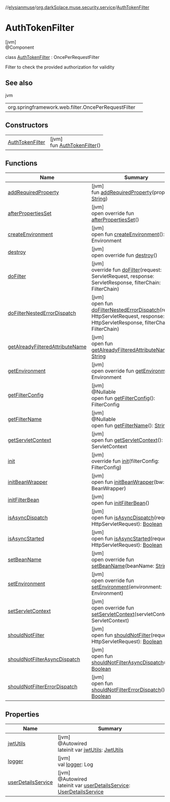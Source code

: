 //[elysianmuse](../../../index.md)/[org.darkSolace.muse.security.service](../index.md)/[AuthTokenFilter](index.md)

# AuthTokenFilter

[jvm]\
@Component

class [AuthTokenFilter](index.md) : OncePerRequestFilter

Filter to check the provided authorization for validity

## See also

jvm

| | |
|---|---|
| org.springframework.web.filter.OncePerRequestFilter |  |

## Constructors

| | |
|---|---|
| [AuthTokenFilter](-auth-token-filter.md) | [jvm]<br>fun [AuthTokenFilter](-auth-token-filter.md)() |

## Functions

| Name | Summary |
|---|---|
| [addRequiredProperty](../../org.darkSolace.muse.statistics.service/-last-seen-filter/index.md#-803324074%2FFunctions%2F-1216412040) | [jvm]<br>fun [addRequiredProperty](../../org.darkSolace.muse.statistics.service/-last-seen-filter/index.md#-803324074%2FFunctions%2F-1216412040)(property: [String](https://kotlinlang.org/api/latest/jvm/stdlib/kotlin/-string/index.html)) |
| [afterPropertiesSet](../../org.darkSolace.muse.statistics.service/-last-seen-filter/index.md#2115246148%2FFunctions%2F-1216412040) | [jvm]<br>open override fun [afterPropertiesSet](../../org.darkSolace.muse.statistics.service/-last-seen-filter/index.md#2115246148%2FFunctions%2F-1216412040)() |
| [createEnvironment](../../org.darkSolace.muse.statistics.service/-last-seen-filter/index.md#-840313332%2FFunctions%2F-1216412040) | [jvm]<br>open fun [createEnvironment](../../org.darkSolace.muse.statistics.service/-last-seen-filter/index.md#-840313332%2FFunctions%2F-1216412040)(): Environment |
| [destroy](../../org.darkSolace.muse.statistics.service/-last-seen-filter/index.md#-1289270679%2FFunctions%2F-1216412040) | [jvm]<br>open override fun [destroy](../../org.darkSolace.muse.statistics.service/-last-seen-filter/index.md#-1289270679%2FFunctions%2F-1216412040)() |
| [doFilter](../../org.darkSolace.muse.statistics.service/-last-seen-filter/index.md#-1038434982%2FFunctions%2F-1216412040) | [jvm]<br>override fun [doFilter](../../org.darkSolace.muse.statistics.service/-last-seen-filter/index.md#-1038434982%2FFunctions%2F-1216412040)(request: ServletRequest, response: ServletResponse, filterChain: FilterChain) |
| [doFilterNestedErrorDispatch](../../org.darkSolace.muse.statistics.service/-last-seen-filter/index.md#896588569%2FFunctions%2F-1216412040) | [jvm]<br>open fun [doFilterNestedErrorDispatch](../../org.darkSolace.muse.statistics.service/-last-seen-filter/index.md#896588569%2FFunctions%2F-1216412040)(request: HttpServletRequest, response: HttpServletResponse, filterChain: FilterChain) |
| [getAlreadyFilteredAttributeName](../../org.darkSolace.muse.statistics.service/-last-seen-filter/index.md#2023091357%2FFunctions%2F-1216412040) | [jvm]<br>open fun [getAlreadyFilteredAttributeName](../../org.darkSolace.muse.statistics.service/-last-seen-filter/index.md#2023091357%2FFunctions%2F-1216412040)(): [String](https://kotlinlang.org/api/latest/jvm/stdlib/kotlin/-string/index.html) |
| [getEnvironment](../../org.darkSolace.muse.statistics.service/-last-seen-filter/index.md#-209554086%2FFunctions%2F-1216412040) | [jvm]<br>open override fun [getEnvironment](../../org.darkSolace.muse.statistics.service/-last-seen-filter/index.md#-209554086%2FFunctions%2F-1216412040)(): Environment |
| [getFilterConfig](../../org.darkSolace.muse.statistics.service/-last-seen-filter/index.md#1475354067%2FFunctions%2F-1216412040) | [jvm]<br>@Nullable<br>open fun [getFilterConfig](../../org.darkSolace.muse.statistics.service/-last-seen-filter/index.md#1475354067%2FFunctions%2F-1216412040)(): FilterConfig |
| [getFilterName](../../org.darkSolace.muse.statistics.service/-last-seen-filter/index.md#1782161578%2FFunctions%2F-1216412040) | [jvm]<br>@Nullable<br>open fun [getFilterName](../../org.darkSolace.muse.statistics.service/-last-seen-filter/index.md#1782161578%2FFunctions%2F-1216412040)(): [String](https://kotlinlang.org/api/latest/jvm/stdlib/kotlin/-string/index.html) |
| [getServletContext](../../org.darkSolace.muse.statistics.service/-last-seen-filter/index.md#1489905923%2FFunctions%2F-1216412040) | [jvm]<br>open fun [getServletContext](../../org.darkSolace.muse.statistics.service/-last-seen-filter/index.md#1489905923%2FFunctions%2F-1216412040)(): ServletContext |
| [init](../../org.darkSolace.muse.statistics.service/-last-seen-filter/index.md#-1306378036%2FFunctions%2F-1216412040) | [jvm]<br>override fun [init](../../org.darkSolace.muse.statistics.service/-last-seen-filter/index.md#-1306378036%2FFunctions%2F-1216412040)(filterConfig: FilterConfig) |
| [initBeanWrapper](../../org.darkSolace.muse.statistics.service/-last-seen-filter/index.md#-1426054111%2FFunctions%2F-1216412040) | [jvm]<br>open fun [initBeanWrapper](../../org.darkSolace.muse.statistics.service/-last-seen-filter/index.md#-1426054111%2FFunctions%2F-1216412040)(bw: BeanWrapper) |
| [initFilterBean](../../org.darkSolace.muse.statistics.service/-last-seen-filter/index.md#456629791%2FFunctions%2F-1216412040) | [jvm]<br>open fun [initFilterBean](../../org.darkSolace.muse.statistics.service/-last-seen-filter/index.md#456629791%2FFunctions%2F-1216412040)() |
| [isAsyncDispatch](../../org.darkSolace.muse.statistics.service/-last-seen-filter/index.md#-462153524%2FFunctions%2F-1216412040) | [jvm]<br>open fun [isAsyncDispatch](../../org.darkSolace.muse.statistics.service/-last-seen-filter/index.md#-462153524%2FFunctions%2F-1216412040)(request: HttpServletRequest): [Boolean](https://kotlinlang.org/api/latest/jvm/stdlib/kotlin/-boolean/index.html) |
| [isAsyncStarted](../../org.darkSolace.muse.statistics.service/-last-seen-filter/index.md#1297640843%2FFunctions%2F-1216412040) | [jvm]<br>open fun [isAsyncStarted](../../org.darkSolace.muse.statistics.service/-last-seen-filter/index.md#1297640843%2FFunctions%2F-1216412040)(request: HttpServletRequest): [Boolean](https://kotlinlang.org/api/latest/jvm/stdlib/kotlin/-boolean/index.html) |
| [setBeanName](../../org.darkSolace.muse.statistics.service/-last-seen-filter/index.md#719905502%2FFunctions%2F-1216412040) | [jvm]<br>open override fun [setBeanName](../../org.darkSolace.muse.statistics.service/-last-seen-filter/index.md#719905502%2FFunctions%2F-1216412040)(beanName: [String](https://kotlinlang.org/api/latest/jvm/stdlib/kotlin/-string/index.html)) |
| [setEnvironment](../../org.darkSolace.muse.statistics.service/-last-seen-filter/index.md#-1350385156%2FFunctions%2F-1216412040) | [jvm]<br>open override fun [setEnvironment](../../org.darkSolace.muse.statistics.service/-last-seen-filter/index.md#-1350385156%2FFunctions%2F-1216412040)(environment: Environment) |
| [setServletContext](../../org.darkSolace.muse.statistics.service/-last-seen-filter/index.md#-2022047700%2FFunctions%2F-1216412040) | [jvm]<br>open override fun [setServletContext](../../org.darkSolace.muse.statistics.service/-last-seen-filter/index.md#-2022047700%2FFunctions%2F-1216412040)(servletContext: ServletContext) |
| [shouldNotFilter](../../org.darkSolace.muse.statistics.service/-last-seen-filter/index.md#965863800%2FFunctions%2F-1216412040) | [jvm]<br>open fun [shouldNotFilter](../../org.darkSolace.muse.statistics.service/-last-seen-filter/index.md#965863800%2FFunctions%2F-1216412040)(request: HttpServletRequest): [Boolean](https://kotlinlang.org/api/latest/jvm/stdlib/kotlin/-boolean/index.html) |
| [shouldNotFilterAsyncDispatch](../../org.darkSolace.muse.statistics.service/-last-seen-filter/index.md#-553183887%2FFunctions%2F-1216412040) | [jvm]<br>open fun [shouldNotFilterAsyncDispatch](../../org.darkSolace.muse.statistics.service/-last-seen-filter/index.md#-553183887%2FFunctions%2F-1216412040)(): [Boolean](https://kotlinlang.org/api/latest/jvm/stdlib/kotlin/-boolean/index.html) |
| [shouldNotFilterErrorDispatch](../../org.darkSolace.muse.statistics.service/-last-seen-filter/index.md#514090853%2FFunctions%2F-1216412040) | [jvm]<br>open fun [shouldNotFilterErrorDispatch](../../org.darkSolace.muse.statistics.service/-last-seen-filter/index.md#514090853%2FFunctions%2F-1216412040)(): [Boolean](https://kotlinlang.org/api/latest/jvm/stdlib/kotlin/-boolean/index.html) |

## Properties

| Name | Summary |
|---|---|
| [jwtUtils](jwt-utils.md) | [jvm]<br>@Autowired<br>lateinit var [jwtUtils](jwt-utils.md): [JwtUtils](../-jwt-utils/index.md) |
| [logger](../../org.darkSolace.muse.statistics.service/-last-seen-filter/index.md#925176327%2FProperties%2F-1216412040) | [jvm]<br>val [logger](../../org.darkSolace.muse.statistics.service/-last-seen-filter/index.md#925176327%2FProperties%2F-1216412040): Log |
| [userDetailsService](user-details-service.md) | [jvm]<br>@Autowired<br>lateinit var [userDetailsService](user-details-service.md): [UserDetailsService](../-user-details-service/index.md) |
